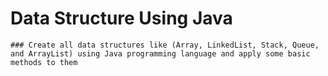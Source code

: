 # Data Structure Using Java

    ### Create all data structures like (Array, LinkedList, Stack, Queue, and ArrayList) using Java programming language and apply some basic methods to them
